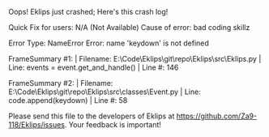 Oops! Eklips just crashed;
Here's this crash log!

Quick Fix for users: N/A (Not Available)
Cause of error: bad coding skillz

Error Type: NameError
Error: name 'keydown' is not defined

FrameSummary #1:
  | Filename: E:\Code\Eklips\git\repo\Eklips\src\Eklips.py
  | Line: events              = event.get_and_handle()
  | Line #: 146

FrameSummary #2:
  | Filename: E:\Code\Eklips\git\repo\Eklips\src\classes\Event.py
  | Line: code.append(keydown)
  | Line #: 58


Please send this file to the developers of Eklips at https://github.com/Za9-118/Eklips/issues. 
Your feedback is important!